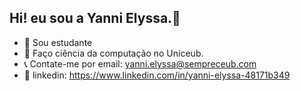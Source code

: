## Hi! eu sou a Yanni Elyssa.👋

- 🔭 Sou estudante
- 🌱 Faço ciência da computação no Uniceub.
- 📞 Contate-me por email: yanni.elyssa@sempreceub.com
- 💭 linkedin: https://www.linkedin.com/in/yanni-elyssa-48171b349

